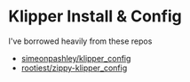 # Klipper Install & Config

I've borrowed heavily from these repos

- [simeonpashley/klipper_config](https://github.com/simeonpashley/klipper_config)
- [rootiest/zippy-klipper_config](https://github.com/rootiest/zippy-klipper_config)
